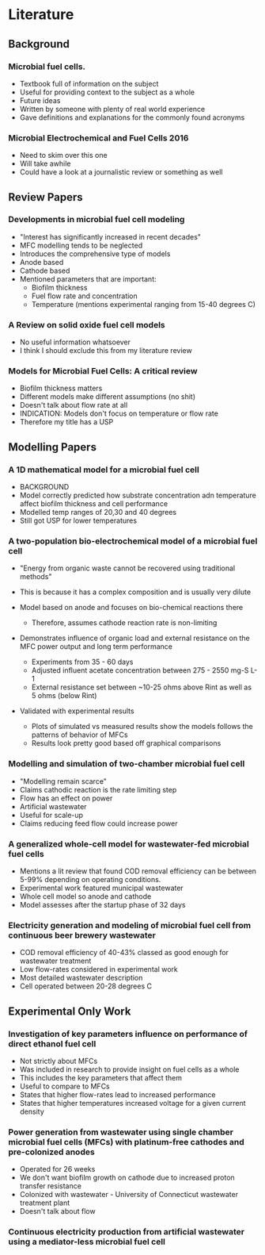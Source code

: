 
# Literature

## Background

### Microbial fuel cells.

- Textbook full of information on the subject
- Useful for providing context to the subject as a whole
- Future ideas
- Written by someone with plenty of real world experience
- Gave definitions and explanations for the commonly found acronyms 

### Microbial Electrochemical and Fuel Cells 2016

- Need to skim over this one
- Will take awhile 
- Could have a look at a journalistic review or something as well

## Review Papers

### Developments in microbial fuel cell modeling

- "Interest has significantly increased in recent decades"
- MFC modelling tends to be neglected
- Introduces the comprehensive type of models
- Anode based 
- Cathode based
- Mentioned parameters that are important:
    - Biofilm thickness
    - Fuel flow rate and concentration
    - Temperature (mentions experimental ranging from 15-40 degrees C)

### A Review on solid oxide fuel cell models

- No useful information whatsoever
- I think I should exclude this from my literature review 

### Models for Microbial Fuel Cells: A critical review

- Biofilm thickness matters
- Different models make different assumptions (no shit)
- Doesn't talk about flow rate at all 
- INDICATION: Models don't focus on temperature or flow rate
- Therefore my title has a USP

## Modelling Papers

### A 1D mathematical model for a microbial fuel cell

- BACKGROUND
- Model correctly predicted how substrate concentration adn temperature affect biofilm thickness and cell performance 
- Modelled temp ranges of 20,30 and 40 degrees
- Still got USP for lower temperatures

### A two-population bio-electrochemical model of a microbial fuel cell

- "Energy from organic waste cannot be recovered using traditional methods"
- This is because it has a complex composition and is usually very dilute
- Model based on anode and focuses on bio-chemical reactions there
    - Therefore, assumes cathode reaction rate is non-limiting
- Demonstrates influence of organic load and external resistance on the MFC power output and long term performance
    - Experiments from 35 - 60 days
    - Adjusted influent acetate concentration between 275 - 2550 mg-S L-1
    - External resistance set between ~10-25 ohms above Rint as well as 5 ohms (below Rint)

- Validated with experimental results
    - Plots of simulated vs measured results show the models follows the patterns of behavior of MFCs
    - Results look pretty good based off graphical comparisons

### Modelling and simulation of two-chamber microbial fuel cell

- "Modelling remain scarce" 
- Claims cathodic reaction is the rate limiting step 
- Flow has an effect on power
- Artificial wastewater
- Useful for scale-up
- Claims reducing feed flow could increase power


### A generalized whole-cell model for wastewater-fed microbial fuel cells

- Mentions a lit review that found COD removal efficiency can be between 5-99% depending on operating conditions.
- Experimental work featured municipal wastewater
- Whole cell model so anode and cathode
- Model assesses after the startup phase of 32 days

### Electricity generation and modeling of microbial fuel cell from continuous beer brewery wastewater

- COD removal efficiency of 40-43% classed as good enough for wastewater treatment
- Low flow-rates considered in experimental work
- Most detailed wastewater description
- Cell operated between 20-28 degrees C

## Experimental Only Work


### Investigation of key parameters influence on performance of direct ethanol fuel cell 

- Not strictly about MFCs
- Was included in research to provide insight on fuel cells as a whole 
- This includes the key parameters that affect them
- Useful to compare to MFCs
- States that higher flow-rates lead to increased performance
- States that higher temperatures increased voltage for a given current density

### Power generation from wastewater using single chamber microbial fuel cells (MFCs) with platinum-free cathodes and pre-colonized anodes

- Operated for 26 weeks
- We don't want biofilm growth on cathode due to increased proton transfer resistance
- Colonized with wastewater - University of Connecticut wastewater treatment plant
- Doesn't talk about flow


### Continuous electricity production from artificial wastewater using a mediator-less microbial fuel cell











